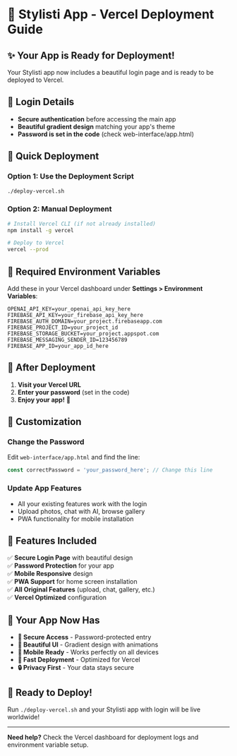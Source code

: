 # 🚀 Stylisti App - Vercel Deployment Guide

## ✨ **Your App is Ready for Deployment!**

Your Stylisti app now includes a beautiful login page and is ready to be deployed to Vercel.

## 🔑 **Login Details**
- **Secure authentication** before accessing the main app
- **Beautiful gradient design** matching your app's theme
- **Password is set in the code** (check web-interface/app.html)

## 🚀 **Quick Deployment**

### **Option 1: Use the Deployment Script**
```bash
./deploy-vercel.sh
```

### **Option 2: Manual Deployment**
```bash
# Install Vercel CLI (if not already installed)
npm install -g vercel

# Deploy to Vercel
vercel --prod
```

## 🔐 **Required Environment Variables**

Add these in your Vercel dashboard under **Settings > Environment Variables**:

```
OPENAI_API_KEY=your_openai_api_key_here
FIREBASE_API_KEY=your_firebase_api_key_here
FIREBASE_AUTH_DOMAIN=your_project.firebaseapp.com
FIREBASE_PROJECT_ID=your_project_id
FIREBASE_STORAGE_BUCKET=your_project.appspot.com
FIREBASE_MESSAGING_SENDER_ID=123456789
FIREBASE_APP_ID=your_app_id_here
```

## 📱 **After Deployment**

1. **Visit your Vercel URL**
2. **Enter your password** (set in the code)
3. **Enjoy your app!** 🎉

## 🔧 **Customization**

### **Change the Password**
Edit `web-interface/app.html` and find the line:
```javascript
const correctPassword = 'your_password_here'; // Change this line
```

### **Update App Features**
- All your existing features work with the login
- Upload photos, chat with AI, browse gallery
- PWA functionality for mobile installation

## 🎨 **Features Included**

✅ **Secure Login Page** with beautiful design  
✅ **Password Protection** for your app  
✅ **Mobile Responsive** design  
✅ **PWA Support** for home screen installation  
✅ **All Original Features** (upload, chat, gallery, etc.)  
✅ **Vercel Optimized** configuration  

## 🌟 **Your App Now Has**

- **🔐 Secure Access** - Password-protected entry
- **🎨 Beautiful UI** - Gradient design with animations
- **📱 Mobile Ready** - Works perfectly on all devices
- **🚀 Fast Deployment** - Optimized for Vercel
- **🔒 Privacy First** - Your data stays secure

## 🎉 **Ready to Deploy!**

Run `./deploy-vercel.sh` and your Stylisti app with login will be live worldwide!

---

**Need help?** Check the Vercel dashboard for deployment logs and environment variable setup. 